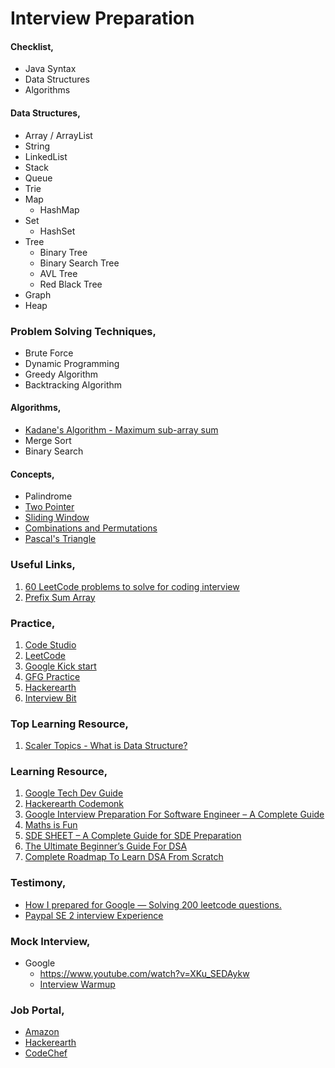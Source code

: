# Interview Preparation

#### Checklist,
- Java Syntax
- Data Structures
- Algorithms

#### Data Structures,
- Array / ArrayList
- String
- LinkedList
- Stack
- Queue
- Trie
- Map
    - HashMap
- Set
    - HashSet
- Tree
    - Binary Tree
    - Binary Search Tree
    - AVL Tree
    - Red Black Tree
- Graph
- Heap

### Problem Solving Techniques,
- Brute Force
- Dynamic Programming
- Greedy Algorithm
- Backtracking Algorithm

#### Algorithms,
- [Kadane's Algorithm - Maximum sub-array sum](https://medium.com/@rsinghal757/kadanes-algorithm-dynamic-programming-how-and-why-does-it-work-3fd8849ed73d)
- Merge Sort
- Binary Search

#### Concepts,
- Palindrome
- [Two Pointer](https://medium.com/analytics-vidhya/array-two-pointers-4b8d62d2b8a)
- [Sliding Window](https://janac.medium.com/what-is-the-sliding-window-algorithm-f9fcfe92b853)
- [Combinations and Permutations](https://www.mathsisfun.com/combinatorics/combinations-permutations.html)
- [Pascal's Triangle](https://www.mathsisfun.com/pascals-triangle.html)

### Useful Links,
1. [60 LeetCode problems to solve for coding interview](https://medium.com/@koheiarai94/60-leetcode-questions-to-prepare-for-coding-interview-8abbb6af589e)
2. [Prefix Sum Array](https://www.geeksforgeeks.org/prefix-sum-array-implementation-applications-competitive-programming/)

### Practice,
1. [Code Studio](https://www.codingninjas.com/codestudio/problems)
2. [LeetCode](https://leetcode.com/problemset/all/)
3. [Google Kick start](https://codingcompetitions.withgoogle.com/kickstart)
4. [GFG Practice](https://practice.geeksforgeeks.org/explore?page=1&sortBy=submissions)
5. [Hackerearth](https://www.hackerearth.com/practice/interviews/)
6. [Interview Bit](https://www.interviewbit.com/coding-interview-questions/)

### Top Learning Resource,
1. [Scaler Topics - What is Data Structure?](https://www.scaler.com/topics/data-structures/what-is-data-structure/)

### Learning Resource,
1. [Google Tech Dev Guide](https://techdevguide.withgoogle.com/paths/)
2. [Hackerearth Codemonk](https://www.hackerearth.com/practice/codemonk/)
3. [Google Interview Preparation For Software Engineer – A Complete Guide](https://www.geeksforgeeks.org/google-interview-preparation-for-software-engineer-a-complete-guide/)
4. [Maths is Fun](https://www.mathsisfun.com/)
5. [SDE SHEET – A Complete Guide for SDE Preparation](https://www.geeksforgeeks.org/sde-sheet-a-complete-guide-for-sde-preparation/)
6. [The Ultimate Beginner’s Guide For DSA](https://www.geeksforgeeks.org/the-ultimate-beginners-guide-for-dsa/)
7. [Complete Roadmap To Learn DSA From Scratch](https://www.geeksforgeeks.org/complete-roadmap-to-learn-dsa-from-scratch/)

### Testimony,
- [How I prepared for Google — Solving 200 leetcode questions.](https://medium.com/@siddhism/how-i-prepared-for-google-0-leetcode-questions-to-200-questions-e37690ebce85)
- [Paypal SE 2 interview Experience](https://medium.com/@rayrmd96/paypal-se-2-interview-experience-7bfd3bc9c4eb)

### Mock Interview,
- Google
    - https://www.youtube.com/watch?v=XKu_SEDAykw
    - [Interview Warmup](https://grow.google/certificates/interview-warmup/)

### Job Portal,
- [Amazon](https://www.amazon.jobs/en/job_categories/software-development)
- [Hackerearth](https://www.hackerearth.com/challenges/)
- [CodeChef](https://www.codechef.com/contests/)

